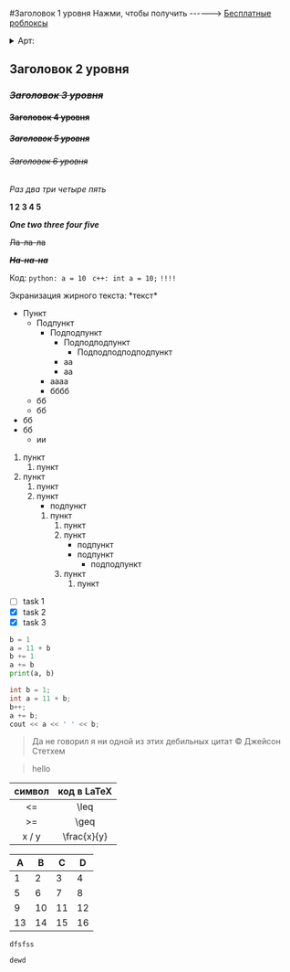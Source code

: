#Заголовок 1 уровня
Нажми, чтобы получить ------> [Бесплатные роблоксы](https://www.youtube.com/watch?v=j5a0jTc9S10&t=3s)

<details>
<summary>
  Арт:
</summary> 

![Человек-тыква](https://stbcbeer.com/wp-content/uploads/2023/08/PumkingImperialStout_Color-714x1024.png)
</details>

## Заголовок 2 уровня
### *~~Заголовок 3 уровня~~*
#### ~~Заголовок 4 уровня~~
##### ~~Заголовок 5 уровня~~
###### *~~Заголовок 6 уровня~~*

*Раз два три четыре пять*

**1 2 3 4 5**

***One two three four five***

~~Ла-ла-ла~~

***~~На-на-на~~***

Код: `python: a = 10 `
`c++: int a = 10;`
`!!!!`

Экранизация жирного текста: \*текст\*

* Пункт
  * Подпункт
    * Подподпункт
      * Подподподпункт
        * Подподподподподпункт
      * аа
      * аа
    * аааа
    * бббб
  * бб
  * бб
* бб
* бб
  * ии

1. пункт
   1. пункт
2. пункт
   1. пункт
   2. пункт
      * подпункт
      1. пункт
         1. пункт
         2. пункт 
            * подпункт
            * подпункт
              * подподпункт
         3. пункт 
            1. пункт

* [ ] task 1
* [x] task 2
* [x] task 3

```python
b = 1
a = 11 + b
b += 1
a += b
print(a, b)
```
```c++
int b = 1;
int a = 11 + b;
b++;
a += b;
cout << a << ' ' << b;
```

> Да не говорил я ни одной из этих дебильных цитат © Джейсон Стетхем

> hello

| символ | код в LaTeX |
| :----: | :---------: |
| <=     | \leq        |
| >=     | \geq        |
| x / y  | \frac{x}{y} |

A|B|C|D
---|---|---|---
1|2|3|4
5|6|7|8
9|10|11|12
13|14|15|16
    dfsfss 

    dewd

